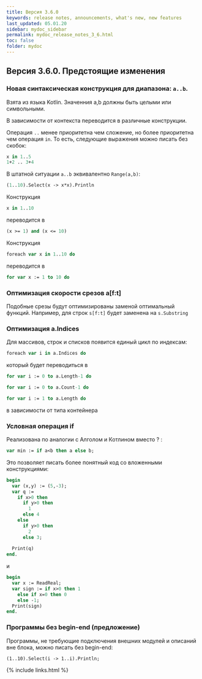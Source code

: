 ```yaml
---
title: Версия 3.6.0
keywords: release notes, announcements, what's new, new features
last_updated: 05.01.20
sidebar: mydoc_sidebar
permalink: mydoc_release_notes_3_6.html
toс: false
folder: mydoc
---
```


## Версия 3.6.0. Предстоящие изменения

### Новая синтаксическая конструкция для диапазона: `a..b`. 

Взята из языка Kotlin. Значенния a,b должны быть целыми или символьными.

В зависимости от контекста переводится в различные конструкции. 

Операция `..` менее приоритетна чем сложение, но более приоритетна чем операция `in`.
То есть, следующие выражения можно писать без скобок:
```pascal 
x in 1..5
1+2 .. 3+4
```

В штатной ситуации `a..b` эквивалентно `Range(a,b)`:
```pascal  
(1..10).Select(x -> x*x).Println
```

Конструкция 
```pascal  
x in 1..10
```
переводится в 
```pascal
(x >= 1) and (x <= 10)
```

Конструкция 
```pascal  
foreach var x in 1..10 do
```
переводится в 
```pascal
for var x := 1 to 10 do
```

### Оптимизация скорости срезов a[f:t]

Подобные срезы будут оптимизированы заменой оптимальный функций. Например, для строк `s[f:t]` будет заменена на `s.Substring`

### Оптимизация a.Indices

Для массивов, строк и списков появится единый цикл по индексам:
```pascal
foreach var i in a.Indices do
```
который будет переводиться в 
```pascal
for var i := 0 to a.Length-1 do

for var i := 0 to a.Count-1 do

for var i := 1 to a.Length do
```
в зависимости от типа контейнера

### Условная операция if

Реализована по аналогии с Алголом и Котлином вместо ? :
```pascal
var min := if a<b then a else b;
```
Это позволяет писать более понятный код со вложенными конструкциями:
```pascal
begin
  var (x,y) := (5,-3);
  var q := 
    if x>0 then
      if y>0 then
        1
      else 4
    else
      if y>0 then
        2
      else 3;
        
  Print(q)
end.
```
и
```pascal
begin
  var x := ReadReal;
  var sign := if x>0 then 1
    else if x=0 then 0
    else -1;
  Print(sign)
end.
```


### Программы без begin-end (предложение)

Программы, не требующие подключения внешних модулей и описаний вне блока, можно писать без begin-end:
```
(1..10).Select(i -> 1..i).Println;
```

{% include links.html %}
